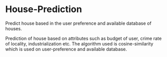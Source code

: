 # House-Prediction
Predict house based in the user preference and available database of houses.

Prediction of house based on attributes such as budget of user, crime rate of locality, industrialization etc. The algorithm used is cosine-similarity which is used on user-preference and available database. 
